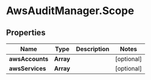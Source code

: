# AwsAuditManager.Scope

## Properties

Name | Type | Description | Notes
------------ | ------------- | ------------- | -------------
**awsAccounts** | **Array** |  | [optional] 
**awsServices** | **Array** |  | [optional] 


